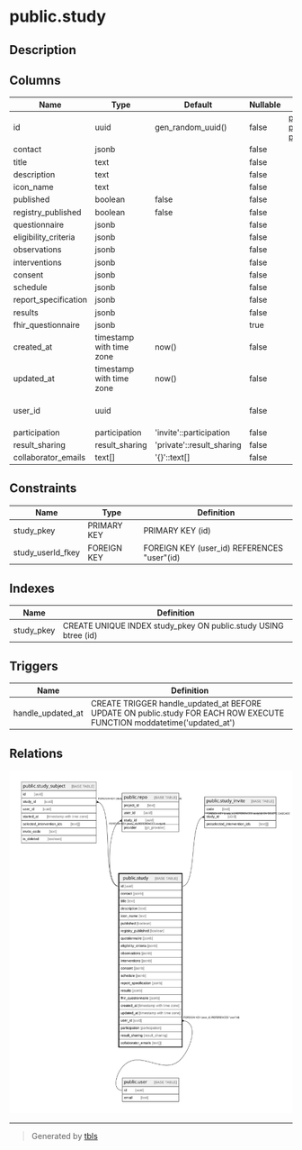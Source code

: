 # public.study

## Description

## Columns

| Name | Type | Default | Nullable | Children | Parents | Comment |
| ---- | ---- | ------- | -------- | -------- | ------- | ------- |
| id | uuid | gen_random_uuid() | false | [public.study_subject](public.study_subject.md) [public.repo](public.repo.md) [public.study_invite](public.study_invite.md) |  |  |
| contact | jsonb |  | false |  |  |  |
| title | text |  | false |  |  |  |
| description | text |  | false |  |  |  |
| icon_name | text |  | false |  |  |  |
| published | boolean | false | false |  |  |  |
| registry_published | boolean | false | false |  |  |  |
| questionnaire | jsonb |  | false |  |  |  |
| eligibility_criteria | jsonb |  | false |  |  |  |
| observations | jsonb |  | false |  |  |  |
| interventions | jsonb |  | false |  |  |  |
| consent | jsonb |  | false |  |  |  |
| schedule | jsonb |  | false |  |  |  |
| report_specification | jsonb |  | false |  |  |  |
| results | jsonb |  | false |  |  |  |
| fhir_questionnaire | jsonb |  | true |  |  |  |
| created_at | timestamp with time zone | now() | false |  |  |  |
| updated_at | timestamp with time zone | now() | false |  |  |  |
| user_id | uuid |  | false |  | [public.user](public.user.md) | UserId of study creator |
| participation | participation | 'invite'::participation | false |  |  |  |
| result_sharing | result_sharing | 'private'::result_sharing | false |  |  |  |
| collaborator_emails | text[] | '{}'::text[] | false |  |  |  |

## Constraints

| Name | Type | Definition |
| ---- | ---- | ---------- |
| study_pkey | PRIMARY KEY | PRIMARY KEY (id) |
| study_userId_fkey | FOREIGN KEY | FOREIGN KEY (user_id) REFERENCES "user"(id) |

## Indexes

| Name | Definition |
| ---- | ---------- |
| study_pkey | CREATE UNIQUE INDEX study_pkey ON public.study USING btree (id) |

## Triggers

| Name | Definition |
| ---- | ---------- |
| handle_updated_at | CREATE TRIGGER handle_updated_at BEFORE UPDATE ON public.study FOR EACH ROW EXECUTE FUNCTION moddatetime('updated_at') |

## Relations

![er](public.study.svg)

---

> Generated by [tbls](https://github.com/k1LoW/tbls)
